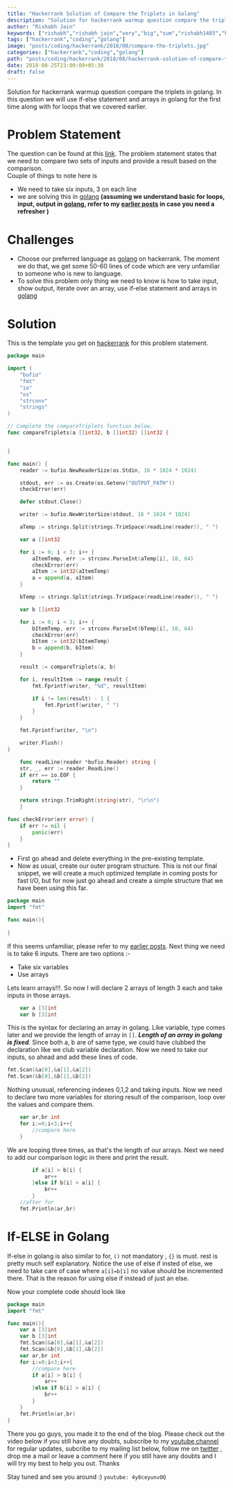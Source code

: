 ```yaml
---
title: "Hackerrank Solution of Compare the Triplets in Golang"
description: "Solution for hackerrank warmup question compare the triplets in golang. In this question we will use if-else statement and arrays in golang for the first time along with for loops that we covered earlier." 
author: "Rishabh Jain"
keywords: ["rishabh","rishabh jain","very","big","sum","rishabh1403","hackerrank","blog","golang","solution","learn","code"]
tags: ["hackerrank","coding","golang"]
image: "posts/coding/hackerrank/2018/08/compare-the-triplets.jpg"
categories: ["hackerrank","coding","golang"]
path: "posts/coding/hackerrank/2018/08/hackerrank-solution-of-compare-the-triplets-in-golang/"
date: 2018-08-25T23:00:09+05:30
draft: false
---
```

Solution for hackerrank warmup question compare the triplets in golang. In this question we will use if-else statement and arrays in golang for the first time along with for loops that we covered earlier.
<!--more-->
# Problem Statement
The question can be found at this [link](https://www.hackerrank.com/challenges/compare-the-triplets/problem). The problem statement states that we need to compare two sets of inputs and provide a result based on the comparison.  
Couple of things to note here is 

* We need to take six inputs, 3 on each line
* we are solving this in [golang](https://golang.org/) **(assuming we understand basic for loops, input, output in [golang](https://golang.org/), refer to my [earlier posts](https://rishabh1403.com/posts/coding/hackerrank/2018/08/hackerrank-solution-of-simple-array-sum-in-golang/) in case you need a refresher )**

# Challenges
* Choose our preferred language as [golang](https://golang.org/) on hackerrank. The moment we do that, we get some 50-60 lines of code which are very unfamiliar to someone who is new to language.
* To solve this problem only thing we need to know is how to take input, show output, iterate over an array, use if-else statement and arrays in [golang](https://golang.org)

# Solution

This is the template you get on [hackerrank](https://www.hackerrank.com/) for this problem statement.

```go
package main

import (
    "bufio"
    "fmt"
    "io"
    "os"
    "strconv"
    "strings"
)

// Complete the compareTriplets function below.
func compareTriplets(a []int32, b []int32) []int32 {


}

func main() {
    reader := bufio.NewReaderSize(os.Stdin, 16 * 1024 * 1024)

    stdout, err := os.Create(os.Getenv("OUTPUT_PATH"))
    checkError(err)

    defer stdout.Close()

    writer := bufio.NewWriterSize(stdout, 16 * 1024 * 1024)

    aTemp := strings.Split(strings.TrimSpace(readLine(reader)), " ")

    var a []int32

    for i := 0; i < 3; i++ {
        aItemTemp, err := strconv.ParseInt(aTemp[i], 10, 64)
        checkError(err)
        aItem := int32(aItemTemp)
        a = append(a, aItem)
    }

    bTemp := strings.Split(strings.TrimSpace(readLine(reader)), " ")

    var b []int32

    for i := 0; i < 3; i++ {
        bItemTemp, err := strconv.ParseInt(bTemp[i], 10, 64)
        checkError(err)
        bItem := int32(bItemTemp)
        b = append(b, bItem)
    }

    result := compareTriplets(a, b)

    for i, resultItem := range result {
        fmt.Fprintf(writer, "%d", resultItem)

        if i != len(result) - 1 {
            fmt.Fprintf(writer, " ")
        }
    }

    fmt.Fprintf(writer, "\n")

    writer.Flush()
}

    func readLine(reader *bufio.Reader) string {
    str, _, err := reader.ReadLine()
    if err == io.EOF {
        return ""
    }

    return strings.TrimRight(string(str), "\r\n")
    }

func checkError(err error) {
    if err != nil {
        panic(err)
    }
}
```

* First go ahead and delete everything in the pre-existing template.
* Now as usual, create our outer program structure. This is not our final snippet, we will create a much optimized template in coming posts for fast I/O, but for now just go ahead and create a simple structure that we have been using this far.

```go
package main
import "fmt"

func main(){
    
}
```
If this seems unfamiliar, please refer to my [earlier posts](https://rishabh1403.com/posts/coding/hackerrank/2018/08/hackerrank-solve-me-first-solution/).
Next thing we need is to take 6 inputs. There are two options :-

* Take six variables
* Use arrays

Lets learn arrays!!!. So now I will declare 2 arrays of length 3 each and take inputs in those arrays.

```go
    var a [3]int
    var b [3]int
```
This is the syntax for declaring an array in golang. Like variable, type comes later and we provide the length of array in `[]`. ***Length of an array in golang is fixed***. Since both a, b are of same type, we could have clubbed the declaration like we club variable declaration.
Now we need to take our inputs, so ahead and add these lines of code.

```go
fmt.Scan(&a[0],&a[1],&a[2])
fmt.Scan(&b[0],&b[1],&b[2])
```

Nothing unusual, referencing indexes 0,1,2 and taking inputs.
Now we need to declare two more variables for storing result of the comparison, loop over the values and compare them.

```go
    var ar,br int
    for i:=0;i<3;i++{
        //compare here
    }
```

We are looping three times, as that's the length of our arrays. Next we need to add our comparison logic in there and print the result.

```go
        if a[i] > b[i] {
            ar++
        }else if b[i] > a[i] {
            br++
        }
	//after for
	fmt.Println(ar,br)
```

# If-ELSE in Golang
If-else in golang is also similar to for, `()` not mandatory , `{}` is must. rest is pretty much self explanatory. Notice the use of else if insted of else, we need to take care of case where `a[i]=b[i]` no value should be incremented there. That is the reason for using else if instead of just an else.

Now your complete code should look like

```go
package main
import "fmt"

func main(){
    var a [3]int
    var b [3]int
    fmt.Scan(&a[0],&a[1],&a[2])
    fmt.Scan(&b[0],&b[1],&b[2])
    var ar,br int
    for i:=0;i<3;i++{
        //compare here
        if a[i] > b[i] {
            ar++
        }else if b[i] > a[i] {
            br++
        }
    }
    fmt.Println(ar,br)
}
```

There you go guys, you made it to the end of the blog. Please check out the video below if you still have any doubts, subscribe to my [youtube channel](https://www.youtube.com/channel/UC4syrEYE9_fzeVBajZIyHlA) for regular updates, subcribe to my mailing list below, follow me on [twitter](https://www.twitter.com/rishabhjain1403) , drop me a mail or leave a comment here if you still have any doubts and I will try my best to help you out. Thanks

Stay tuned and see you around :)
`youtube: 4y8ceyunvOQ`
